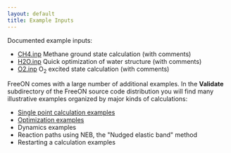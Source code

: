 ```yaml
---
layout: default
title: Example Inputs
---
```


Documented example inputs:

-   [CH4.inp](CH4.inp "wikilink") Methane ground state calculation (with comments)
-   [H2O.inp](H2O.inp "wikilink") Quick optimization of water structure (with comments)
-   [O2.inp](O2.inp "wikilink") O<sub>2</sub> excited state calculation (with comments)

FreeON comes with a large number of additional examples. In the **Validate** subdirectory of the FreeON source code distribution you will find many illustrative examples organized by major kinds of calculations:

-   [Single point calculation examples](Single_point_calculation_examples.html "wikilink")
-   [Optimization examples](Optimization_examples.html "wikilink")
-   Dynamics examples
-   Reaction paths using NEB, the "Nudged elastic band" method
-   Restarting a calculation examples

